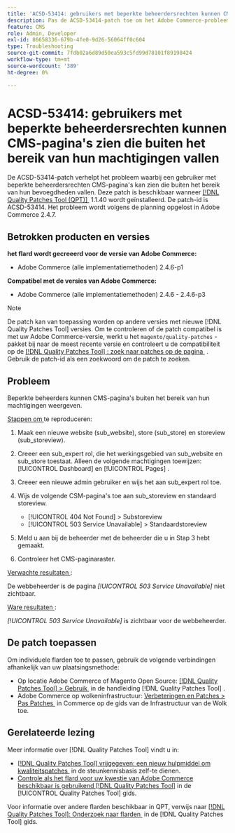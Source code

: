 ```yaml
---
title: 'ACSD-53414: gebruikers met beperkte beheerdersrechten kunnen CMS-pagina''s zien die buiten het bereik van hun machtigingen vallen'
description: Pas de ACSD-53414-patch toe om het Adobe Commerce-probleem op te lossen, waarbij een gebruiker met beperkte bevoegdheden CMS-pagina's kan zien die buiten het bereik van zijn bevoegdheden vallen.
feature: CMS
role: Admin, Developer
exl-id: 86658336-679b-4fe0-9d26-56064ff0c604
type: Troubleshooting
source-git-commit: 7fdb02a6d89d50ea593c5fd99d78101f89198424
workflow-type: tm+mt
source-wordcount: '389'
ht-degree: 0%

---
```


# ACSD-53414: gebruikers met beperkte beheerdersrechten kunnen CMS-pagina&#39;s zien die buiten het bereik van hun machtigingen vallen

De ACSD-53414-patch verhelpt het probleem waarbij een gebruiker met beperkte beheerdersrechten CMS-pagina&#39;s kan zien die buiten het bereik van hun bevoegdheden vallen. Deze patch is beschikbaar wanneer [[!DNL Quality Patches Tool (QPT)] &#x200B;](https://experienceleague.adobe.com/nl/docs/commerce-operations/tools/quality-patches-tool/quality-patches-tool-to-self-serve-quality-patches) 1.1.40 wordt geïnstalleerd. De patch-id is ACSD-53414. Het probleem wordt volgens de planning opgelost in Adobe Commerce 2.4.7.

## Betrokken producten en versies

**het flard wordt gecreeerd voor de versie van Adobe Commerce:**

* Adobe Commerce (alle implementatiemethoden) 2.4.6-p1

**Compatibel met de versies van Adobe Commerce:**

* Adobe Commerce (alle implementatiemethoden) 2.4.6 - 2.4.6-p3

>[!NOTE]
>
>De patch kan van toepassing worden op andere versies met nieuwe [!DNL Quality Patches Tool] versies. Om te controleren of de patch compatibel is met uw Adobe Commerce-versie, werkt u het `magento/quality-patches` -pakket bij naar de meest recente versie en controleert u de compatibiliteit op de [[!DNL Quality Patches Tool] : zoek naar patches op de pagina &#x200B;](https://experienceleague.adobe.com/tools/commerce-quality-patches/index.html?lang=nl-NL) . Gebruik de patch-id als een zoekwoord om de patch te zoeken.

## Probleem

Beperkte beheerders kunnen CMS-pagina&#39;s buiten het bereik van hun machtigingen weergeven.

<u> Stappen om </u> te reproduceren:

1. Maak een nieuwe website (sub_website), store (sub_store) en storeview (sub_storeview).
1. Creeer een sub_expert rol, die het werkingsgebied van sub_website en sub_store toestaat. Alleen de volgende machtigingen toewijzen: [!UICONTROL Dashboard] en [!UICONTROL Pages] .
1. Creeer een nieuwe admin gebruiker en wijs het aan sub_expert rol toe.
1. Wijs de volgende CSM-pagina&#39;s toe aan sub_storeview en standaard storeview.

   * [!UICONTROL 404 Not Found] > Substoreview
   * [!UICONTROL 503 Service Unavailable] > Standaardstoreview

1. Meld u aan bij de beheerder met de beheerder die u in Stap 3 hebt gemaakt.
1. Controleer het CMS-paginaraster.

<u> Verwachte resultaten </u>:

De webbeheerder is de pagina *[!UICONTROL 503 Service Unavailable]* niet zichtbaar.

<u> Ware resultaten </u>:

*[!UICONTROL 503 Service Unavailable]* is zichtbaar voor de webbeheerder.

## De patch toepassen

Om individuele flarden toe te passen, gebruik de volgende verbindingen afhankelijk van uw plaatsingsmethode:

* Op locatie Adobe Commerce of Magento Open Source: [[!DNL Quality Patches Tool] > Gebruik &#x200B;](/help/tools/quality-patches-tool/usage.md) in de handleiding [!DNL Quality Patches Tool] .
* Adobe Commerce op wolkeninfrastructuur: [&#x200B; Verbeteringen en Patches > Pas Patches &#x200B;](https://experienceleague.adobe.com/docs/commerce-cloud-service/user-guide/develop/upgrade/apply-patches.html?lang=nl-NL) in Commerce op de gids van de Infrastructuur van de Wolk toe.

## Gerelateerde lezing

Meer informatie over [!DNL Quality Patches Tool] vindt u in:

* [[!DNL Quality Patches Tool]  vrijgegeven: een nieuw hulpmiddel om kwaliteitspatches &#x200B;](https://experienceleague.adobe.com/nl/docs/commerce-operations/tools/quality-patches-tool/quality-patches-tool-to-self-serve-quality-patches) in de steunkennisbasis zelf-te dienen.
* [&#x200B; Controle als het flard voor uw kwestie van Adobe Commerce beschikbaar is gebruikend  [!DNL Quality Patches Tool]](/help/tools/quality-patches-tool/patches-available-in-qpt/check-patch-for-magento-issue-with-magento-quality-patches.md) in de [!UICONTROL Quality Patches Tool] gids.


Voor informatie over andere flarden beschikbaar in QPT, verwijs naar [[!DNL Quality Patches Tool]: Onderzoek naar flarden &#x200B;](https://experienceleague.adobe.com/tools/commerce-quality-patches/index.html?lang=nl-NL) in de [!DNL Quality Patches Tool] gids.
